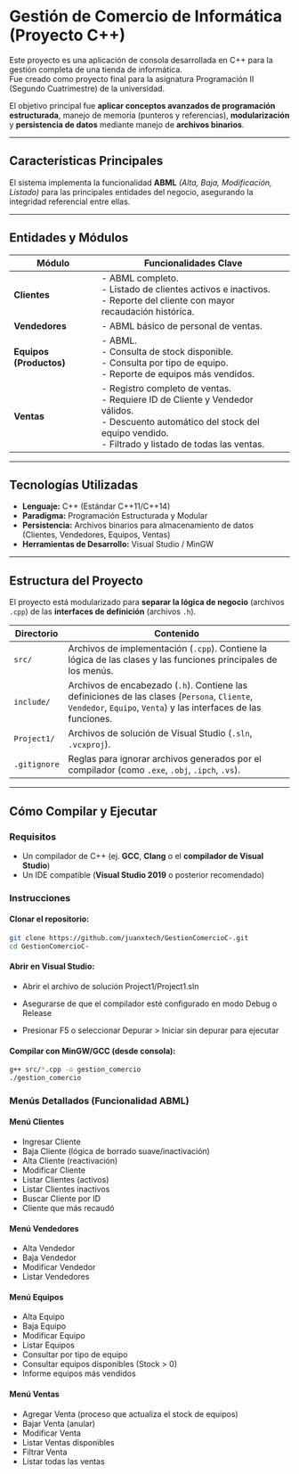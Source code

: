 # Gestión de Comercio de Informática (Proyecto C++)

Este proyecto es una aplicación de consola desarrollada en C++ para la gestión completa de una tienda de informática.  
Fue creado como proyecto final para la asignatura Programación II (Segundo Cuatrimestre) de la universidad.

El objetivo principal fue **aplicar conceptos avanzados de programación estructurada**, manejo de memoria (punteros y referencias), **modularización** y **persistencia de datos** mediante manejo de **archivos binarios**.

---

## Características Principales

El sistema implementa la funcionalidad **ABML** *(Alta, Baja, Modificación, Listado)* para las principales entidades del negocio, asegurando la integridad referencial entre ellas.

---

## Entidades y Módulos

| **Módulo** | **Funcionalidades Clave** |
|-------------|-----------------------------|
| **Clientes** | - ABML completo.<br>- Listado de clientes activos e inactivos.<br>- Reporte del cliente con mayor recaudación histórica. |
| **Vendedores** | - ABML básico de personal de ventas. |
| **Equipos (Productos)** | - ABML.<br>- Consulta de stock disponible.<br>- Consulta por tipo de equipo.<br>- Reporte de equipos más vendidos. |
| **Ventas** | - Registro completo de ventas.<br>- Requiere ID de Cliente y Vendedor válidos.<br>- Descuento automático del stock del equipo vendido.<br>- Filtrado y listado de todas las ventas. |

---

## Tecnologías Utilizadas

- **Lenguaje:** C++ (Estándar C++11/C++14)  
- **Paradigma:** Programación Estructurada y Modular  
- **Persistencia:** Archivos binarios para almacenamiento de datos (Clientes, Vendedores, Equipos, Ventas)  
- **Herramientas de Desarrollo:** Visual Studio / MinGW  

---

## Estructura del Proyecto

El proyecto está modularizado para **separar la lógica de negocio** (archivos `.cpp`) de las **interfaces de definición** (archivos `.h`).

| **Directorio** | **Contenido** |
|-----------------|----------------|
| `src/` | Archivos de implementación (`.cpp`). Contiene la lógica de las clases y las funciones principales de los menús. |
| `include/` | Archivos de encabezado (`.h`). Contiene las definiciones de las clases (`Persona`, `Cliente`, `Vendedor`, `Equipo`, `Venta`) y las interfaces de las funciones. |
| `Project1/` | Archivos de solución de Visual Studio (`.sln`, `.vcxproj`). |
| `.gitignore` | Reglas para ignorar archivos generados por el compilador (como `.exe`, `.obj`, `.ipch`, `.vs`). |

---

## Cómo Compilar y Ejecutar

### Requisitos
- Un compilador de C++ (ej. **GCC**, **Clang** o el **compilador de Visual Studio**)  
- Un IDE compatible (**Visual Studio 2019** o posterior recomendado)

### Instrucciones

#### Clonar el repositorio:
```bash
git clone https://github.com/juanxtech/GestionComercioC-.git
cd GestionComercioC-
```
#### Abrir en Visual Studio:
- Abrir el archivo de solución Project1/Project1.sln

- Asegurarse de que el compilador esté configurado en modo Debug o Release

- Presionar F5 o seleccionar Depurar > Iniciar sin depurar para ejecutar

#### Compilar con MinGW/GCC (desde consola):
```bash
g++ src/*.cpp -o gestion_comercio
./gestion_comercio
```

### Menús Detallados (Funcionalidad ABML)
#### Menú Clientes
- Ingresar Cliente
- Baja Cliente (lógica de borrado suave/inactivación)
- Alta Cliente (reactivación)
- Modificar Cliente
- Listar Clientes (activos)
- Listar Clientes inactivos
- Buscar Cliente por ID
- Cliente que más recaudó

#### Menú Vendedores
- Alta Vendedor
- Baja Vendedor
- Modificar Vendedor
- Listar Vendedores

#### Menú Equipos
- Alta Equipo
- Baja Equipo
- Modificar Equipo
- Listar Equipos
- Consultar por tipo de equipo
- Consultar equipos disponibles (Stock > 0)
- Informe equipos más vendidos

#### Menú Ventas
- Agregar Venta (proceso que actualiza el stock de equipos)
- Bajar Venta (anular)
- Modificar Venta
- Listar Ventas disponibles
- Filtrar Venta
- Listar todas las ventas
